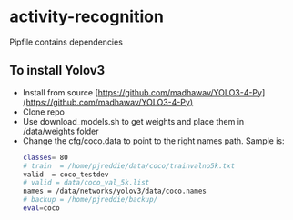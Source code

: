 # activity-recognition

Pipfile contains dependencies

## To install Yolov3

- Install from source [https://github.com/madhawav/YOLO3-4-Py](https://github.com/madhawav/YOLO3-4-Py)
- Clone repo 
- Use download_models.sh to get weights and place them in /data/weights folder
- Change the cfg/coco.data to point to the right names path. Sample is: 
  ```bash
  classes= 80
  # train  = /home/pjreddie/data/coco/trainvalno5k.txt
  valid  = coco_testdev
  # valid = data/coco_val_5k.list
  names = /data/networks/yolov3/data/coco.names
  # backup = /home/pjreddie/backup/
  eval=coco
  ```
  